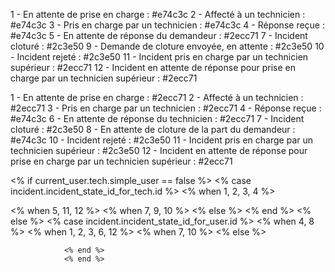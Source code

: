 <!-- Technicien -->

1 - En attente de prise en charge : #e74c3c
2 - Affecté à un technicien : #e74c3c
3 - Pris en charge par un technicien : #e74c3c
4 - Réponse reçue : #e74c3c
5 - En attente de réponse du demandeur : #2ecc71
7 - Incident cloturé : #2c3e50
9 - Demande de cloture envoyée, en attente : #2c3e50
10 - Incident rejeté : #2c3e50
11 - Incident pris en charge par un technicien supérieur : #2ecc71
12 - Incident en attente de réponse pour prise en charge par un technicien supérieur : #2ecc71

<!-- Utilisateur -->
1 - En attente de prise en charge : #2ecc71
2 - Affecté à un technicien : #2ecc71
3 - Pris en charge par un technicien : #2ecc71
4 - Réponse reçue : #e74c3c
6 - En attente de réponse du technicien : #2ecc71
7 - Incident cloturé : #2c3e50
8 - En attente de cloture de la part du demandeur : #e74c3c
10 - Incident rejeté : #2c3e50
11 - Incident pris en charge par un technicien supérieur : #2c3e50
12 - Incident en attente de réponse pour prise en charge par un technicien supérieur : #2ecc71


<% if current_user.tech.simple_user == false %>
<% case incident.incident_state_id_for_tech.id %>
<% when 1, 2, 3, 4 %>
<tr style=" background: #e74c3c;" data-toggle="modal" data-target="#<%= incident.id %>">
  <% when 5, 11, 12 %>
  <tr style="background: #2ecc71;" data-toggle="modal" data-target="#<%= incident.id %>">
    <% when 7, 9, 10 %>
    <tr style="background: #2c3e50;" data-toggle="modal" data-target="#<%= incident.id %>">
    <% else %>
      <tr style="background: #2c3e50;" data-toggle="modal" data-target="#<%= incident.id %>">
        <% end %>
      <% else %>
        <% case incident.incident_state_id_for_user.id %>
        <% when  4, 8 %>
        <tr style=" background: #e74c3c;" data-toggle="modal" data-target="#<%= incident.id %>">
          <% when 1, 2, 3, 6, 12 %>
          <tr style="background: #2ecc71;" data-toggle="modal" data-target="#<%= incident.id %>">
            <% when 7, 10 %>
            <tr style="background: #2c3e50;" data-toggle="modal" data-target="#<%= incident.id %>">
            <% else %>
              <tr style="background: #2c3e50;" data-toggle="modal" data-target="#<%= incident.id %>">

                <% end %>
                <% end %>
